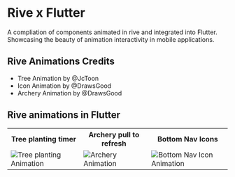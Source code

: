 # Rive x Flutter

A compliation of components animated in rive and integrated into Flutter. Showcasing the beauty of animation interactivity in mobile applications.


## Rive Animations Credits
- Tree Animation by @JcToon
- Icon Animation by @DrawsGood
- Archery Animation by @DrawsGood



## Rive animations in Flutter

<table>
	<tbody width="100%">
	<tr>
			<th>Tree planting timer</th>
      <th>Archery pull to refresh</th>
      <th>Bottom Nav Icons</th>	
		</tr>
		<tr>
			<td>
			<img src="https://github.com/nikkieke/rive_flutter/assets/95222620/395859ce-2868-41cd-81fb-9b06762c3e80" alt="Tree planting Animation"></img>
			</td>
      <td>
			<img src="https://github.com/nikkieke/rive_flutter/assets/95222620/84cdda05-c649-4fe9-8aca-e12daddcd606" alt="Archery Animation"></img>
			</td>
	<td>
			<img src="https://github.com/nikkieke/rive_flutter/assets/95222620/17639044-7c0a-4a1a-8f08-ae5b852204f1" alt="Bottom Nav Icon Animation"></img>
			</td>
		</tr>
		</tr>
	</tbody>
</table>

